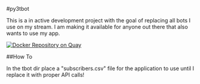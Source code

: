 #py3tbot 

This is a in active development project with the goal of replacing all bots I use on my stream.  I am making it available for anyone out there that also wants to use my app.


[![Docker Repository on Quay](https://quay.io/repository/wroersma/py3tbot/status "Docker Repository on Quay")](https://quay.io/repository/wroersma/py3tbot)


##How To

In the tbot dir place a "subscribers.csv" file for the application to use until I replace it with proper API calls!